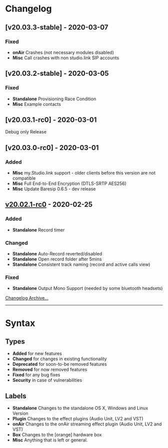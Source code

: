 # Changelog

## [v20.03.3-stable] - 2020-03-07

### Fixed

- **onAir** Crashes (not necessary modules disabled)
- **Misc** Call crashes with non studio.link SIP accounts


## [v20.03.2-stable] - 2020-03-05

### Fixed

- **Standalone** Provisioning Race Condition
- **Misc** Example contacts


## [v20.03.1-rc0] - 2020-03-01

Debug only Release


## [v20.03.0-rc0] - 2020-03-01

### Added

- **Misc** my.Studio.link support - older clients before this version are not compatible
- **Misc** Full End-to-End Encryption (DTLS-SRTP AES256)
- **Misc** Update Baresip 0.6.5 - dev release


## [v20.02.1-rc0] - 2020-02-25

### Added
- **Standalone** Record timer

### Changed

- **Standalone** Auto-Record reverted/disabled
- **Standalone** Open record folder after 5mins
- **Standalone** Consistent track naming (record and active calls view)

### Fixed

- **Standalone** Output Mono Support (needed by some bluetooth headsets)


[Changelog Archive...](https://github.com/Studio-Link/app/blob/v20.xx.x/CHANGELOG-ARCHIVE.md)

---

# Syntax

## Types

- **Added** for new features
- **Changed** for changes in existing functionality
- **Deprecated** for soon-to-be removed features
- **Removed** for now removed features
- **Fixed** for any bug fixes
- **Security** in case of vulnerabilities

## Labels

- **Standalone** Changes to the standalone OS X, Windows and Linux Version
- **Plugin** Changes to the effect plugins (Audio Unit, LV2 and VST)
- **onAir** Changes to the onAir streaming effect plugin (Audio Unit, LV2 and VST)
- **Box** Changes to the [orange] hardware box
- **Misc** Anything that is left or general.




[Unreleased]: https://github.com/Studio-Link/app/compare/v20.02.1-rc0...HEAD
[v20.02.1-rc0]: https://github.com/Studio-Link/app/compare/v20.02.0-rc0...v20.02.1-rc0

